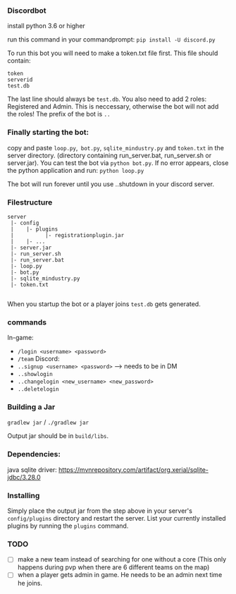 ### Discordbot
install python 3.6 or higher

run this command in your commandprompt: `pip install -U discord.py` 

To run this bot you will need to make a token.txt file first. This file should contain:
```
token
serverid
test.db
```
The last line should always be `test.db`.
You also need to add 2 roles: Registered and Admin. This is neccessary, otherwise the bot will not add the roles! The prefix of the bot is `..`

### Finally starting the bot:
copy and paste `loop.py`,` bot.py`, `sqlite_mindustry.py` and `token.txt` in the server directory. (directory containing run_server.bat, run_server.sh or server.jar). You can test the bot via `python bot.py`. If no error appears, close the python application and run:
`python loop.py`

The bot will run forever until you use ..shutdown in your discord server.

### Filestructure
```
server
 |- config
 |    |- plugins
 |          |- registrationplugin.jar
 |    |- ...
 |- server.jar
 |- run_server.sh
 |- run_server.bat
 |- loop.py
 |- bot.py
 |- sqlite_mindustry.py
 |- token.txt
 
```
When you startup the bot or a player joins `test.db` gets generated.

### commands
In-game:
* `/login <username> <password>`
* `/team` 
Discord:
* `..signup <username> <password>` --> needs to be in DM
* `..showlogin`
* `..changelogin <new_username> <new_password>`
* `..deletelogin`

### Building a Jar

`gradlew jar` / `./gradlew jar`

Output jar should be in `build/libs`.

### Dependencies:
java sqlite driver: https://mvnrepository.com/artifact/org.xerial/sqlite-jdbc/3.28.0

### Installing

Simply place the output jar from the step above in your server's `config/plugins` directory and restart the server.
List your currently installed plugins by running the `plugins` command.

### TODO
* [ ] make a new team instead of searching for one without a core (This only happens during pvp when there are 6 different teams on the map)
* [ ] when a player gets admin in game. He needs to be an admin next time he joins.
